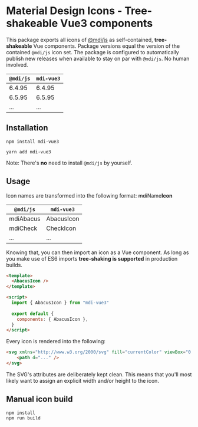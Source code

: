 # Material Design Icons - Tree-shakeable Vue3 components

This package exports all icons of [@mdi/js](https://github.com/Templarian/MaterialDesign-JS) as self-contained, **tree-shakeable** Vue components.
Package versions equal the version of the contained `@mdi/js` icon set. The package is configured to automatically publish new releases when available to stay on par with `@mdi/js`. No human involved.

| `@mdi/js` | `mdi-vue3` |
|---|---|
| 6.4.95 | 6.4.95 |
| 6.5.95 | 6.5.95 |
| ... | ... |

## Installation

```
npm install mdi-vue3
```

```
yarn add mdi-vue3
```

Note: There's **no** need to install `@mdi/js` by yourself.

## Usage

Icon names are transformed into the following format: ~~mdi~~Name**Icon**

| `@mdi/js` | `mdi-vue3` |
|---|---|
| mdiAbacus | AbacusIcon |
| mdiCheck | CheckIcon |
| ... | ... |

Knowing that, you can then import an icon as a Vue component. As long as you make use of ES6 imports **tree-shaking is supported** in production builds.

```html
<template>
  <AbacusIcon />
</template>

<script>
  import { AbacusIcon } from "mdi-vue3"
  
  export default {
    components: { AbacusIcon },
  }
</script>
```

Every icon is rendered into the following:

```html
<svg xmlns="http://www.w3.org/2000/svg" fill="currentColor" viewBox="0 0 24 24" aria-hidden="true">
    <path d="..." />
</svg>
```

The SVG's attributes are deliberately kept clean. This means that you'll most likely want to assign an explicit width and/or height to the icon.

## Manual icon build
```
npm install
npm run build
```
